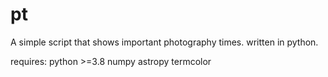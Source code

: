 # pt
A simple script that shows important photography times. written in python.

requires:
python >=3.8
numpy
astropy
termcolor

